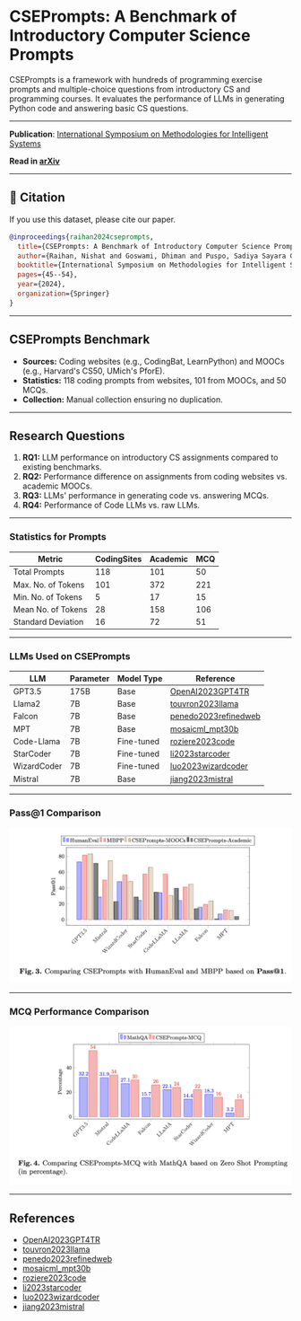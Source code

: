 # CSEPrompts: A Benchmark of Introductory Computer Science Prompts

CSEPrompts is a framework with hundreds of programming exercise prompts and multiple-choice questions from introductory CS and programming courses. It evaluates the performance of LLMs in generating Python code and answering basic CS questions.

---

**Publication**: [International Symposium on Methodologies for Intelligent Systems](https://link.springer.com/book/10.1007/978-3-031-62700-2) 

**Read in [arXiv](https://arxiv.org/pdf/2404.02540)** 

---

## 📝 Citation

If you use this dataset, please cite our paper.

```bibtex
@inproceedings{raihan2024cseprompts,
  title={CSEPrompts: A Benchmark of Introductory Computer Science Prompts},
  author={Raihan, Nishat and Goswami, Dhiman and Puspo, Sadiya Sayara Chowdhury and Newman, Christian and Ranasinghe, Tharindu and Zampieri, Marcos},
  booktitle={International Symposium on Methodologies for Intelligent Systems},
  pages={45--54},
  year={2024},
  organization={Springer}
}
```



---

## CSEPrompts Benchmark
- **Sources:** Coding websites (e.g., CodingBat, LearnPython) and MOOCs (e.g., Harvard's CS50, UMich's PforE).
- **Statistics:** 118 coding prompts from websites, 101 from MOOCs, and 50 MCQs.
- **Collection:** Manual collection ensuring no duplication.

---


## Research Questions
1. **RQ1:** LLM performance on introductory CS assignments compared to existing benchmarks.
2. **RQ2:** Performance difference on assignments from coding websites vs. academic MOOCs.
3. **RQ3:** LLMs' performance in generating code vs. answering MCQs.
4. **RQ4:** Performance of Code LLMs vs. raw LLMs.

---


### Statistics for Prompts
| Metric             | CodingSites | Academic | MCQ |
|--------------------|-------------|----------|-----|
| Total Prompts      | 118         | 101      | 50  |
| Max. No. of Tokens | 101         | 372      | 221 |
| Min. No. of Tokens | 5           | 17       | 15  |
| Mean No. of Tokens | 28          | 158      | 106 |
| Standard Deviation | 16          | 72       | 51  |

---

### LLMs Used on CSEPrompts
| LLM        | Parameter | Model Type | Reference                                   |
|------------|-----------|------------|---------------------------------------------|
| GPT3.5     | 175B      | Base       | [OpenAI2023GPT4TR](https://arxiv.org/abs/2303.08774) |
| Llama2     | 7B        | Base       | [touvron2023llama](https://arxiv.org/abs/2307.09288) |
| Falcon     | 7B        | Base       | [penedo2023refinedweb](https://arxiv.org/abs/2306.14898) |
| MPT        | 7B        | Base       | [mosaicml_mpt30b](https://arxiv.org/abs/2308.00325) |
| Code-Llama | 7B        | Fine-tuned | [roziere2023code](https://arxiv.org/abs/2308.12950) |
| StarCoder  | 7B        | Fine-tuned | [li2023starcoder](https://arxiv.org/abs/2305.06161) |
| WizardCoder| 7B        | Fine-tuned | [luo2023wizardcoder](https://arxiv.org/abs/2306.08568) |
| Mistral    | 7B        | Base       | [jiang2023mistral](https://arxiv.org/abs/2310.06825) |

---


### Pass@1 Comparison
![Pass@1 Comparison](passat1_comparison.png)

---

### MCQ Performance Comparison
![MCQ Performance Comparison](mcq_performance.png)

---

## References
- [OpenAI2023GPT4TR](https://arxiv.org/abs/2303.08774)
- [touvron2023llama](https://arxiv.org/abs/2307.09288)
- [penedo2023refinedweb](https://arxiv.org/abs/2306.14898)
- [mosaicml_mpt30b](https://arxiv.org/abs/2308.00325)
- [roziere2023code](https://arxiv.org/abs/2308.12950)
- [li2023starcoder](https://arxiv.org/abs/2305.06161)
- [luo2023wizardcoder](https://arxiv.org/abs/2306.08568)
- [jiang2023mistral](https://arxiv.org/abs/2310.06825)

